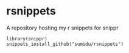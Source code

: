 # rsnippets
A repository hosting my r snippets for snippr

```{r}
library(snippr)
snippets_install_github("sumidu/rsnippets")
```